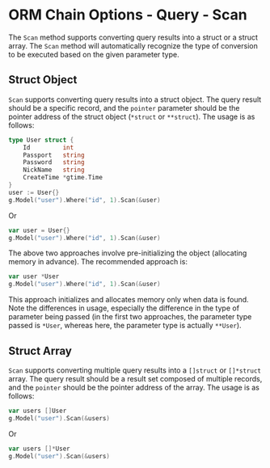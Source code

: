 # ORM Chain Options - Query - Scan

The `Scan` method supports converting query results into a struct or a struct array. The `Scan` method will automatically recognize the type of conversion to be executed based on the given parameter type.

## Struct Object

`Scan` supports converting query results into a struct object. The query result should be a specific record, and the `pointer` parameter should be the pointer address of the struct object (`*struct` or `**struct`). The usage is as follows:

```go
type User struct {
    Id         int
    Passport   string
    Password   string
    NickName   string
    CreateTime *gtime.Time
}
user := User{}
g.Model("user").Where("id", 1).Scan(&user)
```

Or

```go
var user = User{}
g.Model("user").Where("id", 1).Scan(&user)
```

The above two approaches involve pre-initializing the object (allocating memory in advance). The recommended approach is:

```go
var user *User
g.Model("user").Where("id", 1).Scan(&user)
```

This approach initializes and allocates memory only when data is found. Note the differences in usage, especially the difference in the type of parameter being passed (in the first two approaches, the parameter type passed is `*User`, whereas here, the parameter type is actually `**User`).

## Struct Array

`Scan` supports converting multiple query results into a `[]struct` or `[]*struct` array. The query result should be a result set composed of multiple records, and the `pointer` should be the pointer address of the array. The usage is as follows:

```go
var users []User
g.Model("user").Scan(&users)
```

Or

```go
var users []*User
g.Model("user").Scan(&users)
```
